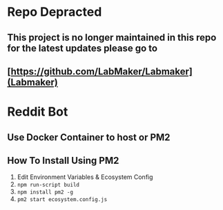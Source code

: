 # Repo Depracted
## This project is no longer maintained in this repo for the latest updates please go to 
## [https://github.com/LabMaker/Labmaker](Labmaker)


# Reddit Bot
## Use Docker Container to host or PM2

## How To Install Using PM2

1. Edit Environment Variables & Ecosystem Config
2. `npm run-script build`
3. `npm install pm2 -g`
4. `pm2 start ecosystem.config.js`
